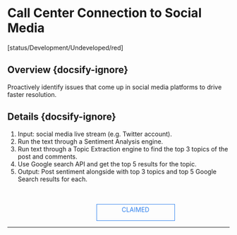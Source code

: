 <!--TODO: Replace all references to "VDA", "Developer Application", and "Developer App" with "Veritone Developer"-->
<style>
    #claim-this-flow-btn {
        display: block;
        color: #2F80ED;
        border: 1px solid #2F80ED;
        width: 170px;
        height: 30px;
        text-align: center;
        padding: 3px;
        position: relative;
        text-decoration: none;
        left: 40%;
    }
</style>
# Call Center Connection to Social Media
[status/Development/Undeveloped/red]


## Overview {docsify-ignore}
Proactively identify issues that come up in social media platforms to drive faster resolution.
## Details {docsify-ignore}
1. Input: social media live stream (e.g. Twitter account).
2. Run the text through a Sentiment Analysis engine.
3. Run text through a Topic Extraction engine to find the top 3 topics of the post and comments.
4. Use Google search API and get the top 5 results for the topic.
5. Output: Post sentiment alongside with top 3 topics and top 5 Google Search results for each.
</br>
</br>
<a target="_blank" href="#" id="claim-this-flow-btn">CLAIMED</a>
<hr>